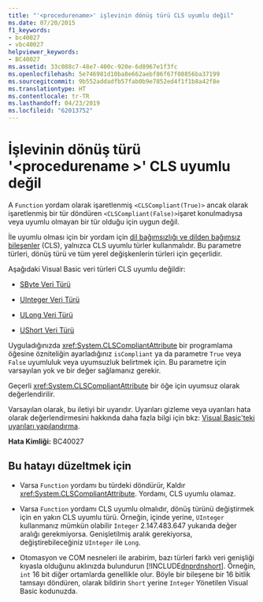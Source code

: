 ```yaml
---
title: "'<procedurename>' işlevinin dönüş türü CLS uyumlu değil"
ms.date: 07/20/2015
f1_keywords:
- bc40027
- vbc40027
helpviewer_keywords:
- BC40027
ms.assetid: 33c088c7-48e7-400c-920e-6d8967e1f3fc
ms.openlocfilehash: 5e746981d10ba8e662aebf86f67f08856ba37199
ms.sourcegitcommit: 9b552addadfb57fab0b9e7852ed4f1f1b8a42f8e
ms.translationtype: HT
ms.contentlocale: tr-TR
ms.lasthandoff: 04/23/2019
ms.locfileid: "62013752"
---
```

# <a name="return-type-of-function-procedurename-is-not-cls-compliant"></a>İşlevinin dönüş türü '\<procedurename >' CLS uyumlu değil
A `Function` yordam olarak işaretlenmiş `<CLSCompliant(True)>` ancak olarak işaretlenmiş bir tür döndüren `<CLSCompliant(False)>`işaret konulmadıysa veya uyumlu olmayan bir tür olduğu için uygun değil.  
  
 İle uyumlu olması için bir yordam için [dil bağımsızlığı ve dilden bağımsız bileşenler](../../../standard/language-independence-and-language-independent-components.md) (CLS), yalnızca CLS uyumlu türler kullanmalıdır. Bu parametre türleri, dönüş türü ve tüm yerel değişkenlerin türleri için geçerlidir.  
  
 Aşağıdaki Visual Basic veri türleri CLS uyumlu değildir:  
  
- [SByte Veri Türü](../../../visual-basic/language-reference/data-types/sbyte-data-type.md)  
  
- [UInteger Veri Türü](../../../visual-basic/language-reference/data-types/uinteger-data-type.md)  
  
- [ULong Veri Türü](../../../visual-basic/language-reference/data-types/ulong-data-type.md)  
  
- [UShort Veri Türü](../../../visual-basic/language-reference/data-types/ushort-data-type.md)  
  
 Uyguladığınızda <xref:System.CLSCompliantAttribute> bir programlama öğesine özniteliğin ayarladığınız `isCompliant` ya da parametre `True` veya `False` uyumluluk veya uyumsuzluk belirtmek için. Bu parametre için varsayılan yok ve bir değer sağlamanız gerekir.  
  
 Geçerli <xref:System.CLSCompliantAttribute> bir öğe için uyumsuz olarak değerlendirilir.  
  
 Varsayılan olarak, bu iletiyi bir uyarıdır. Uyarıları gizleme veya uyarıları hata olarak değerlendirmesini hakkında daha fazla bilgi için bkz: [Visual Basic'teki uyarıları yapılandırma](/visualstudio/ide/configuring-warnings-in-visual-basic).  
  
 **Hata Kimliği:** BC40027  
  
## <a name="to-correct-this-error"></a>Bu hatayı düzeltmek için  
  
- Varsa `Function` yordamı bu türdeki döndürür, Kaldır <xref:System.CLSCompliantAttribute>. Yordamı, CLS uyumlu olamaz.  
  
- Varsa `Function` yordamı CLS uyumlu olmalıdır, dönüş türünü değiştirmek için en yakın CLS uyumlu türü. Örneğin, içinde yerine, `UInteger` kullanmanız mümkün olabilir `Integer` 2.147.483.647 yukarıda değer aralığı gerekmiyorsa. Genişletilmiş aralık gerekiyorsa, değiştirebileceğiniz `UInteger` ile `Long`.  
  
- Otomasyon ve COM nesneleri ile arabirim, bazı türleri farklı veri genişliği kıyasla olduğunu aklınızda bulundurun [!INCLUDE[dnprdnshort](~/includes/dnprdnshort-md.md)]. Örneğin, `int` 16 bit diğer ortamlarda genellikle olur. Böyle bir bileşene bir 16 bitlik tamsayı döndüren, olarak bildirin `Short` yerine `Integer` Yönetilen Visual Basic kodunuzda.